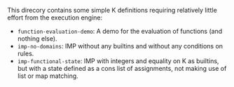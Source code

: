 This direcory contains some simple K definitions requiring relatively
little effort from the execution engine:

- `function-evaluation-demo`:
  A demo for the evaluation of functions (and nothing else).
- `imp-no-domains`:
  IMP without any builtins and without any conditions on rules.
- `imp-functional-state`:
  IMP with integers and equality on K as builtins,
  but with a state defined as a cons list of assignments, not making use of
  list or map matching.